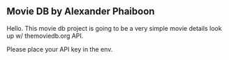 ## Movie DB by Alexander Phaiboon

Hello. This movie db project is going to be a very simple movie details look up w/ themoviedb.org API.

Please place your API key in the env.
